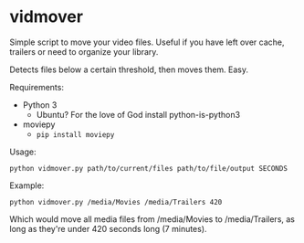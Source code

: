 # vidmover
Simple script to move your video files. Useful if you have left over cache, trailers or need to organize your library.

Detects files below a certain threshold, then moves them. Easy.

Requirements:
- Python 3
  - Ubuntu? For the love of God install python-is-python3
- moviepy
  - `pip install moviepy`
 
Usage:

`python vidmover.py path/to/current/files path/to/file/output SECONDS`


Example:

`python vidmover.py /media/Movies /media/Trailers 420`

Which would move all media files from /media/Movies to /media/Trailers, as long as they're under 420 seconds long (7 minutes).

